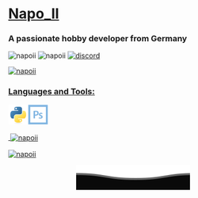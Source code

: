 
<h1 align=""><a href="https://napoii.github.io/NapoII/">Napo_II</a></h1>
<h3 align="">A passionate hobby developer from Germany</h3>

<p align="left"> <img src="https://komarev.com/ghpvc/?username=napoii&label=Profile%20views&color=0e75b6&style=flat" alt="napoii" /> 
<img src="https://img.shields.io/github/followers/NapoII?style=social" alt="napoii" /> <a href="https://discord.gg/g7EW4P65">
    <img src="https://img.shields.io/discord/190307701169979393?style=plastic" alt="discord">
</a>

  
  
  
  
 
</p>

<p align="left"> <a href="https://napoii.github.io/NapoII/"><img src="https://github-profile-trophy.vercel.app/?username=napoii&theme=onedark" alt="napoii" </p>


<h3 align="left">Languages and Tools:</h3>

</a> <a href="https://napoii.github.io/NapoII/" target="_blank" rel="noreferrer"> <img src="https://raw.githubusercontent.com/devicons/devicon/master/icons/python/python-original.svg" alt="python" width="40" height="40"/><img src="https://raw.githubusercontent.com/devicons/devicon/master/icons/photoshop/photoshop-line.svg" alt="photoshop" width="40" height="40"/>

<p>&nbsp;<img align="center" src="https://github-readme-stats.vercel.app/api?username=napoii&show_icons=true&locale=en&theme=onedark" alt="napoii"/></p>

<p><img align="center" src="https://github-readme-streak-stats.herokuapp.com/?user=napoii&theme=onedark" alt="napoii" /></p>
<p align="center">
<img src="https://raw.githubusercontent.com/NapoII/NapoII/233630a814f7979f575c7f764dbf1f4804b05332/Bottom.svg" alt="Github Stats" />
</p>

